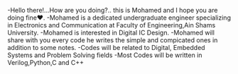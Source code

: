 -Hello there!...How are you doing?.. this is Mohamed and I hope you are doing fine❤.
-Mohamed is a dedicated undergraduate engineer specializing in Electronics and Communication at Faculty of Engineering,Ain Shams University.
-Mohamed is interested in Digital IC Design.
-Mohamed will share with you every code he writes the simple and compicated ones in addition to some notes. 
-Codes will be related to Digital, Embedded Systems and Problem Solving fields
-Most Codes will be written in Verilog,Python,C and C++
